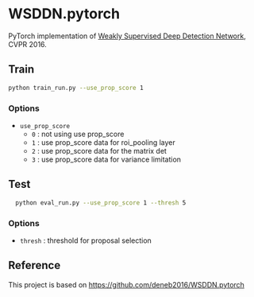 # WSDDN.pytorch

PyTorch implementation of [Weakly Supervised Deep Detection Network](<https://arxiv.org/pdf/1511.02853.pdf>), CVPR 2016.

## Train

 ```sh
 python train_run.py --use_prop_score 1
 ```

### Options

- `use_prop_score`
  - `0` : not using use prop_score 
  - `1` : use prop_score data for roi_pooling layer
  - `2` : use prop_score data for the matrix det
  - `3` : use prop_score data for variance limitation

## Test

```sh
  python eval_run.py --use_prop_score 1 --thresh 5
```

### Options

- `thresh` : threshold for proposal selection



## Reference

This project is based on https://github.com/deneb2016/WSDDN.pytorch